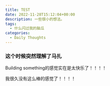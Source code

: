 ```yaml
---
title: TEST
date: 2022-11-28T15:12:04+00:00
description: 一些很小的想法。
tags:
  - 什么闪过我的脑瓜
categories:
  - Daily Thoughts
---
```

### 这个时候突然理解了马扎

Building something的感觉实在是太快乐了！！！！

我很久没有这么棒的感觉了！！！！
